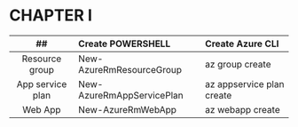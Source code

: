 # CHAPTER I

|            ##            | Create POWERSHELL               | Create Azure CLI                |
|:------------------------:|:--------------------------------|:--------------------------------|
|      Resource group      | New-AzureRmResourceGroup        | az group create                 |
|     App service plan     | New-AzureRmAppServicePlan       | az appservice plan create       |
|         Web App          | New-AzureRmWebApp               | az webapp create                |

